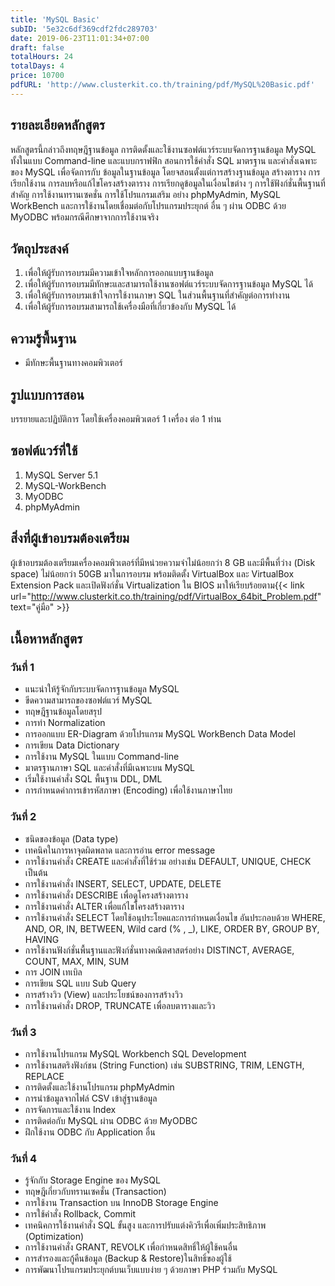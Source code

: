 ```yaml
---
title: 'MySQL Basic'
subID: '5e32c6df369cdf2fdc289703'
date: 2019-06-23T11:01:34+07:00
draft: false
totalHours: 24
totalDays: 4
price: 10700
pdfURL: 'http://www.clusterkit.co.th/training/pdf/MySQL%20Basic.pdf'
---
```


## รายละเอียดหลักสูตร

หลักสูตรนี้กล่าวถึงทฤษฎีฐานข้อมูล การติดตั้งและใช้งานซอฟต์แวร์ระบบจัดการฐานข้อมูล MySQL ทั้งในแบบ Command-line และแบบกราฟฟิก สอนการใช้คําสั่ง SQL มาตรฐาน และคําสั่งเฉพาะของ MySQL เพื่อจัดการกับ ข้อมูลในฐานข้อมูล โดยจสอนตั้งแต่การสร้างฐานข้อมูล สร้างตาราง การเรียกใช้งาน การลบหรือแก้ไขโครงสร้างตาราง การเรียกดูข้อมูลในเงื่อนไขต่าง ๆ การใช้ฟังก์ชั่นพื้นฐานที่สําคัญ การใช้งานทรานเซคชั่น การใช้โปรแกรมเสริม อย่าง phpMyAdmin, MySQL WorkBench และการใช้งานโดยเชื่อมต่อกับโปรแกรมประยุกต์
อื่น ๆ ผ่าน ODBC ด้วย MyODBC พร้อมกรณีศึกษาจากการใช้งานจริง

## วัตถุประสงค์

1. เพื่อให้ผู้รับการอบรมมีความเข้าใจหลักการออกแบบฐานข้อมูล
2. เพื่อให้ผู้รับการอบรมมีทักษะและสามารถใช้งานซอฟต์แวร์ระบบจัดการฐานข้อมูล MySQL ได้
3. เพื่อให้ผู้รับการอบรมเข้าใจการใช้งานภาษา SQL ในส่วนพื้นฐานที่สําคัญต่อการทํางาน
4. เพื่อให้ผู้รับการอบรมสามารถใช้เครื่องมือที่เกี่ยวข้องกับ MySQL ได้

## ความรู้พื้นฐาน

- มีทักษะพื้นฐานทางคอมพิวเตอร์

## รูปแบบการสอน

บรรยายและปฏิบัติการ โดยใช้เครื่องคอมพิวเตอร์ 1 เครื่อง ต่อ 1 ท่าน

## ซอฟต์แวร์ที่ใช้

1. MySQL Server 5.1
2. MySQL-WorkBench
3. MyODBC
4. phpMyAdmin

## สิ่งที่ผู้เข้าอบรมต้องเตรียม

ผู้เข้าอบรมต้องเตรียมเครื่องคอมพิวเตอร์ที่มีหน่วยความจำไม่น้อยกว่า 8 GB และมีพื้นที่ว่าง (Disk space) ไม่น้อยกว่า 50GB มาในการอบรม พร้อมติดตั้ง VirtualBox และ VirtualBox Extension Pack และเปิดฟังก์ชั่น Virtualization ใน BIOS มาให้เรียบร้อยตาม{{< link url="http://www.clusterkit.co.th/training/pdf/VirtualBox_64bit_Problem.pdf" text="คู่มือ" >}}

## เนื้อหาหลักสูตร

### วันที่ 1

- แนะนําให้รู้จักกับระบบจัดการฐานข้อมูล MySQL
- ขีดความสามารถของซอฟต์แวร์ MySQL
- ทฤษฎีฐานข้อมูลโดยสรุป
- การทํา Normalization
- การออกแบบ ER-Diagram ด้วยโปรแกรม MySQL WorkBench Data Model
- การเขียน Data Dictionary
- การใช้งาน MySQL ในแบบ Command-line
- มาตรฐานภาษา SQL และคําสั่งที่มีเฉพาะบน MySQL
- เริ่มใช้งานคําสั่ง SQL พื้นฐาน DDL, DML
- การกําหนดค่าการเข้ารหัสภาษา (Encoding) เพื่อใช้งานภาษาไทย

### วันที่ 2

- ชนิดของข้อมูล (Data type)
- เทคนิคในการหาจุดผิดพลาด และการอ่าน error message
- การใช้งานคำสั่ง CREATE และคำสั่งที่ใช้ร่วม อย่างเช่น DEFAULT, UNIQUE, CHECK เป็นต้น
- การใช้งานคำสั่ง INSERT, SELECT, UPDATE, DELETE
- การใช้งานคำสั่ง DESCRIBE เพื่อดูโครงสร้างตาราง
- การใช้งานคำสั่ง ALTER เพื่อแก้ไขโครงสร้างตาราง
- การใช้งานคำสั่ง SELECT โดยใช้อนุประโยคและการกำหนดเงื่อนไข อันประกอบด้วย WHERE, AND, OR, IN, BETWEEN, Wild card (% , \_), LIKE, ORDER BY, GROUP BY, HAVING
- การใช้งานฟังก์ชั่นพื้นฐานและฟังก์ชั่นทางคณิตศาสตร์อย่าง DISTINCT, AVERAGE, COUNT, MAX, MIN, SUM
- การ JOIN เทเบิล
- การเขียน SQL แบบ Sub Query
- การสร้างวิว (View) และประโยชน์ของการสร้างวิว
- การใช้งานคำสั่ง DROP, TRUNCATE เพื่อลบตารางและวิว

### วันที่ 3

- การใช้งานโปรแกรม MySQL Workbench SQL Development
- การใช้งานสตริงฟังก์ชน (String Function) เช่น SUBSTRING, TRIM, LENGTH, REPLACE
- การติดตั้งและใช้งานโปรแกรม phpMyAdmin
- การนำข้อมูลจากไฟล์ CSV เข้าสู่ฐานข้อมูล
- การจัดการและใช้งาน Index
- การติดต่อกับ MySQL ผ่าน ODBC ด้วย MyODBC
- ฝึกใช้งาน ODBC กับ Application อื่น

### วันที่ 4

- รู้จักกับ Storage Engine ของ MySQL
- ทฤษฎีเกี่ยวกับทรานเซคชั่น (Transaction)
- การใช้งาน Transaction บน InnoDB Storage Engine
- การใช้คำสั่ง Rollback, Commit
- เทคนิคการใช้งานคำสั่ง SQL ขั้นสูง และการปรับแต่งคิวรีเพื่อเพิ่มประสิทธิภาพ (Optimization)
- การใช้งานคำสั่ง GRANT, REVOLK เพื่อกำหนดสิทธิ์ให้ผู้ใช้คนอื่น
- การสํารองและกู้คืนข้อมูล (Backup & Restore)ในสิทธิ์ของผู้ใช้
- การพัฒนาโปรแกรมประยุกต์บนเว็บแบบง่าย ๆ ด้วยภาษา PHP ร่วมกับ MySQL
